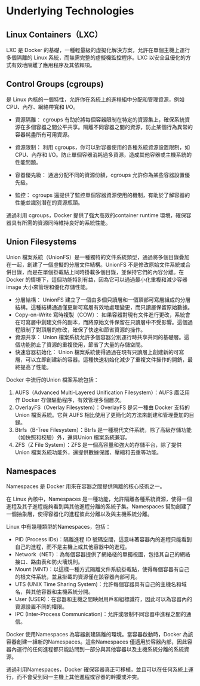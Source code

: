 # Underlying Technologies
## Linux Containers（LXC）
LXC 是 Docker 的基礎，一種輕量級的虛擬化解決方案，允許在單個主機上運行多個隔離的 Linux 系統，而無需完整的虛擬機監控程序。LXC 以安全且優化的方式有效地隔離了應用程序及其依賴項。

## Control Groups (cgroups)
是 Linux 內核的一個特性，允許你在系統上的進程組中分配和管理資源，例如 CPU、內存、網絡帶寬和 I/O。

* 資源隔離：
cgroups 有助於將每個容器限制在特定的資源集上，確保系統資源在多個容器之間公平共享。隔離不同容器之間的資源，防止某個行為異常的容器耗盡所有可用資源。

* 資源限制：
利用 cgroups，你可以對容器使用的各種系統資源設置限制，如 CPU、內存和 I/O。防止單個容器消耗過多資源，造成其他容器或主機系統的性能問題。
* 容器優先級：
通過分配不同的資源份額，cgroups 允許你為某些容器設置優先級。
* 監控：
cgroups 還提供了監控單個容器資源使用的機制，有助於了解容器的性能並識別潛在的資源瓶頸。

通過利用 cgroups，Docker 提供了強大高效的container runtime 環境，確保容器具有所需的資源同時維持良好的系統性能。

## Union Filesystems
Union 檔案系統（UnionFS）是一種獨特的文件系統類型，通過將多個目錄疊加在一起，創建了一個虛擬的分層文件結構。UnionFS 不是修改原始文件系統或合併目錄，而是在單個掛載點上同時掛載多個目錄，並保持它們的內容分離。在 Docker 的情境下，這個功能特別有益，因為它可以通過最小化重複和減少容器image 大小來管理和優化存儲性能。

* 分層結構：
UnionFS 建立了一個由多個只讀層和一個頂部可寫層組成的分層結構。這種結構通過僅更新可寫層有效地處理變更，而只讀層保留原始數據。
* Copy-on-Write 寫時複製（COW）：
如果容器對現有文件進行更改，系統會在可寫層中創建文件的副本，而將原始文件保留在只讀層中不受影響。這個過程限制了對頂層的修改，確保了快速和節省資源的操作。
* 資源共享：
Union 檔案系統允許多個容器分別運行時共享共同的基礎層。這個功能防止了資源的重複使用，節省了大量的存儲空間。
* 快速容器初始化：
Union 檔案系統使得通過在現有只讀層上創建新的可寫層，可以立即創建新的容器。這種快速初始化減少了重複文件操作的開銷，最終提高了性能。

Docker 中流行的Union 檔案系統包括：

1. AUFS（Advanced Multi-Layered Unification Filesystem）：AUFS 廣泛用作 Docker 存儲驅動程序，有效管理多個層次。
2. OverlayFS（Overlay Filesystem）：OverlayFS 是另一種由 Docker 支持的Union 檔案系統。它與 AUFS 相比使用了更簡化的方法來創建和管理疊加的目錄。
3. Btrfs（B-Tree Filesystem）：Btrfs 是一種現代文件系統，除了高級存儲功能（如快照和校驗）外，還與Union 檔案系統兼容。
4. ZFS（Z File System）：ZFS 是一個高容量和強大的存儲平台，除了提供Union 檔案系統功能外，還提供數據保護、壓縮和去重等功能。

## Namespaces
Namespaces 是 Docker 用來在容器之間提供隔離的核心技術之一。

在 Linux 內核中，Namespaces 是一種功能，允許隔離各種系統資源，使得一個進程及其子進程能夠看到與其他進程分離的系統子集。Namespaces 幫助創建了一個抽象層，使得容器化的進程彼此分離以及與主機系統分離。

Linux 中有幾種類型的Namespaces，包括：
* PID (Process IDs)：隔離進程 ID 號碼空間，這意味著容器內的進程只能看到自己的進程，而不是主機上或其他容器中的進程。
* Network（NET）：為每個容器提供了網絡棧的單獨視圖，包括其自己的網絡接口、路由表和防火墻規則。
* Mount (MNT)：以這樣一種方式隔離文件系統掛載點，使得每個容器有自己的根文件系統，並且掛載的資源僅在該容器內部可見。
* UTS (UNIX Time Sharing System)：允許每個容器具有自己的主機名和域名，與其他容器和主機系統分開。
* User (USER)：在容器和主機之間映射用戶和組標識符，因此可以為容器內的資源設置不同的權限。
* IPC (Inter-Process Communication)：允許或限制不同容器中進程之間的通信。

Docker 使用Namespaces 為容器創建隔離的環境。當容器啟動時，Docker 為該容器創建一組新的Namespaces。這些Namespaces 僅適用於容器內部，因此容器內運行的任何進程都只能訪問到一部分與其他容器以及主機系統分離的系統資源。

通過利用Namespaces，Docker 確保容器真正可移植，並且可以在任何系統上運行，而不會受到同一主機上其他進程或容器的幹擾或沖突。